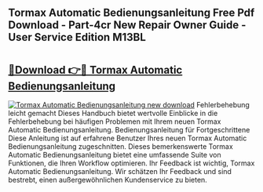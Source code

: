 ## Tormax Automatic Bedienungsanleitung Free Pdf Download - Part-4cr New Repair Owner Guide - User Service Edition M13BL

# <h2><a href="http://df4vrd.blite.top/?on=Tormax+Automatic+Bedienungsanleitung">🔗Download 👉🔴 Tormax Automatic Bedienungsanleitung</a></h2>

[![Tormax Automatic Bedienungsanleitung new download](https://i.imgur.com/lujVjoI.png)](http://df4vrd.blite.top/?on=Tormax+Automatic+Bedienungsanleitung)
Fehlerbehebung leicht gemacht Dieses Handbuch bietet wertvolle Einblicke in die Fehlerbehebung bei häufigen Problemen mit Ihrem neuen Tormax Automatic Bedienungsanleitung. Bedienungsanleitung für Fortgeschrittene Diese Anleitung ist auf erfahrene Benutzer Ihres neuen Tormax Automatic Bedienungsanleitung zugeschnitten. Dieses bemerkenswerte Tormax Automatic Bedienungsanleitung bietet eine umfassende Suite von Funktionen, die Ihren Workflow optimieren. Ihr Feedback ist wichtig, Tormax Automatic Bedienungsanleitung. Wir schätzen Ihr Feedback und sind bestrebt, einen außergewöhnlichen Kundenservice zu bieten.
